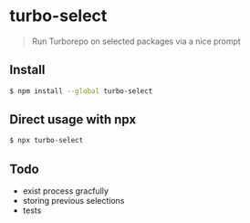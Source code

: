 # turbo-select

> Run Turborepo on selected packages via a nice prompt

## Install

```bash
$ npm install --global turbo-select
```

## Direct usage with npx
```bash
$ npx turbo-select
```


## Todo
- exist process gracfully
- storing previous selections
- tests